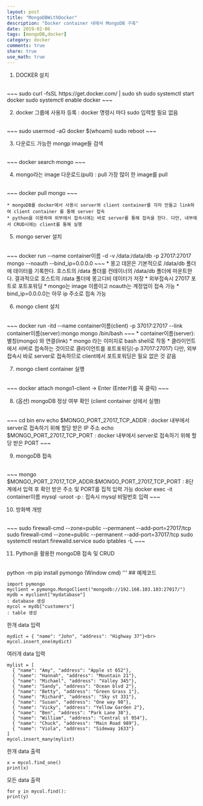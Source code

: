 ```yaml
---
layout: post
title: "MongoDBWithDocker"
description: "Docker container 내에서 MongoDB 구축"
date: 2019-02-06
tags: [mongoDB,docker]
category: docker
comments: true
share: true
use_math: true
---
```


1. DOCKER 설치
<br>
~~~
sudo curl -fsSL https://get.docker.com/ | sudo sh
sudo systemctl start docker
sudo systemctl enable docker
~~~

2. docker 그룹에 사용자 등록 : docker 명령시 마다 sudo 입력할 필요 없음
<br>
~~~
sudo usermod -aG docker $(whoami)
sudo reboot
~~~

3. 다운로드 가능한 mongp image들 검색
<br>
~~~
docker search mongo
~~~

4. mongo라는 image 다운로드(pull) : pull 가장 많이 한 image를 pull
<br>
~~~
docker pull mongo
~~~

    * mongoDB를 docker에서 사용시 server와 client container를 각자 만들고 link하여 client container 를 통해 server 접속
    * python을 이용하여 외부에서 접속시에는 바로 server를 통해 접속을 한다. 다만, 내부에서 CRUD시에는 client를 통해 실행

5. mongo server 설치
<br>
~~~
docker run --name container이름 -d -v /data:/data/db -p 27017:27017 mongo --noauth --bind_ip=0.0.0.0 
~~~
    * 몽고 데몬은 기본적으로 /data/db 폴더에 데이터를 기록한다. 호스트의 /data 폴더를 컨테이너의 /data/db 폴더에 마운트한다. 결과적으로 호스트의 /data 폴더에 몽고디비 데이터가 저장
	* 외부접속시 27017 포트로 포트포워딩
	* mongo는 image 이름이고 noauth는 계정업이 접속 가능 
	* bind_ip=0.0.0.0는 아무 ip 주소로 접속 가능

6. mongo client 설치
<br>
~~~
docker run -itd --name container이름(client) -p 37017:27017 --link container이름(server):mongo mongo /bin/bash
~~~
    * container이름(server):별칭(mongo) 와 연결(link)
	* mongo 라는 이미지로 bash shell로 작동
    * 클라이언트에서 서버로 접속하는 것이므로 클라이언트를 포트포워딩(-p 37017:27017)
    다만, 외부접속시 바로 server로 접속하므로 client에서 포트포워딩은 필요 없은 것 같음

7. mongo client	container 실행
<br>
~~~
docker attach mongo1-client -> Enter (Enter키를 꼭 클릭)
~~~

8. (옵션) mongoDB 정상 여부 확인 (client container 상에서 실행)
<br>
~~~
cd bin
env
echo $MONGO_PORT_27017_TCP_ADDR
: docker 내부에서 server로 접속하기 위해 할당 받은 IP 주소
echo $MONGO_PORT_27017_TCP_PORT
: docker 내부에서 server로 접속하기 위해 할당 받은 PORT
~~~

9. mongoDB 접속
<br>
~~~
mongo $MONGO_PORT_27017_TCP_ADDR:$MONGO_PORT_27017_TCP_PORT
: 8단계에서 입력 후 확인 받은 주소 및 PORT를 집적 입력 가능
docker exec -it container이름 mysql -uroot -p
: 접속시 mysql 비밀번호 입력
~~~

10. 방화벽 개방
<br>
~~~
sudo firewall-cmd --zone=public --permanent --add-port=27017/tcp
sudo firewall-cmd --zone=public --permanent --add-port=37017/tcp 
sudo systemctl restart firewalld.service
sudo iptables -L
~~~

11. Python을 활용한 mongoDB 접속 및 CRUD
<br>
python -m pip install pymongo (Window cmd)
'''
## 예제코드<br>

~~~
import pymongo
myclient = pymongo.MongoClient("mongodb://192.168.103.103:27017/")
mydb = myclient["mydatabase"]
: database 생성
mycol = mydb["customers"] 
: table 생성
~~~

한개 data 입력<br>
~~~
mydict = { "name": "John", "address": "Highway 37"}<br>
mycol.insert_one(mydict) 
~~~

여러개 data 입력<br>
~~~
mylist = [
  { "name": "Amy", "address": "Apple st 652"},
  { "name": "Hannah", "address": "Mountain 21"},
  { "name": "Michael", "address": "Valley 345"},
  { "name": "Sandy", "address": "Ocean blvd 2"},
  { "name": "Betty", "address": "Green Grass 1"},
  { "name": "Richard", "address": "Sky st 331"},
  { "name": "Susan", "address": "One way 98"},
  { "name": "Vicky", "address": "Yellow Garden 2"},
  { "name": "Ben", "address": "Park Lane 38"},
  { "name": "William", "address": "Central st 954"},
  { "name": "Chuck", "address": "Main Road 989"},
  { "name": "Viola", "address": "Sideway 1633"}
]
mycol.insert_many(mylist) 
~~~
한개 data 출력

~~~
x = mycol.find_one()
print(x)
~~~

모든 data 출력
~~~
for y in mycol.find():
print(y)
~~~

